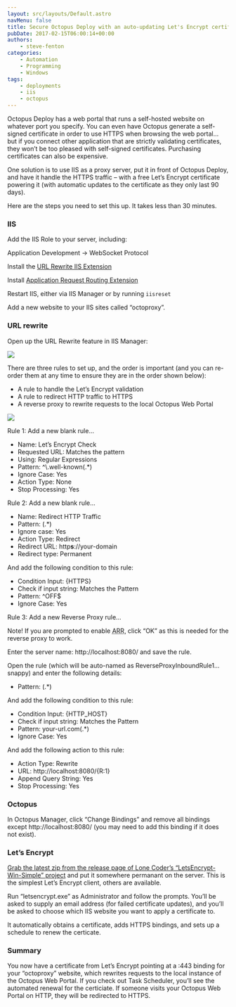 ```yaml
---
layout: src/layouts/Default.astro
navMenu: false
title: Secure Octopus Deploy with an auto-updating Let's Encrypt certificate
pubDate: 2017-02-15T06:00:14+00:00
authors:
    - steve-fenton
categories:
    - Automation
    - Programming
    - Windows
tags:
    - deployments
    - iis
    - octopus
---
```


Octopus Deploy has a web portal that runs a self-hosted website on whatever port you specify. You can even have Octopus generate a self-signed certificate in order to use HTTPS when browsing the web portal… but if you connect other application that are strictly validating certificates, they won’t be too pleased with self-signed certificates. Purchasing certificates can also be expensive.

One solution is to use IIS as a proxy server, put it in front of Octopus Deploy, and have it handle the HTTPS traffic – with a free Let’s Encrypt certificate powering it (with automatic updates to the certificate as they only last 90 days).

Here are the steps you need to set this up. It takes less than 30 minutes.

### IIS

Add the IIS Role to your server, including:

Application Development -&gt; WebSocket Protocol

Install the [URL Rewrite IIS Extension](https://www.iis.net/downloads/microsoft/url-rewrite)

Install [Application Request Routing Extension](https://www.iis.net/downloads/microsoft/application-request-routing)

Restart IIS, either via IIS Manager or by running `iisreset`

Add a new website to your IIS sites called “octoproxy”.

### URL rewrite

Open up the URL Rewrite feature in IIS Manager:

![](/img/2017/02/rewrite-icon.png)

There are three rules to set up, and the order is important (and you can re-order them at any time to ensure they are in the order shown below):

- A rule to handle the Let’s Encrypt validation
- A rule to redirect HTTP traffic to HTTPS
- A reverse proxy to rewrite requests to the local Octopus Web Portal

![](/img/2017/02/url-rewrite.png)

Rule 1: Add a new blank rule…

- Name: Let’s Encrypt Check
- Requested URL: Matches the pattern
- Using: Regular Expressions
- Pattern: ^\\.well-known(.\*)
- Ignore Case: Yes
- Action Type: None
- Stop Processing: Yes

Rule 2: Add a new blank rule…

- Name: Redirect HTTP Traffic
- Pattern: (.\*)
- Ignore case: Yes
- Action Type: Redirect
- Redirect URL: http**s**://your-domain
- Redirect type: Permanent

And add the following condition to this rule:

- Condition Input: {HTTPS}
- Check if input string: Matches the Pattern
- Pattern: ^OFF$
- Ignore Case: Yes

Rule 3: Add a new Reverse Proxy rule…

Note! If you are prompted to enable <abbr title="Application Request Routing">ARR</abbr>, click “OK” as this is needed for the reverse proxy to work.

Enter the server name: http://localhost:8080/ and save the rule.

Open the rule (which will be auto-named as ReverseProxyInboundRule1… snappy) and enter the following details:

- Pattern: (.\*)

And add the following condition to this rule:

- Condition Input: {HTTP\_HOST}
- Check if input string: Matches the Pattern
- Pattern: your-url.com(.\*)
- Ignore Case: Yes

And add the following action to this rule:

- Action Type: Rewrite
- URL: http://localhost:8080/{R:1}
- Append Query String: Yes
- Stop Processing: Yes

### Octopus

In Octopus Manager, click “Change Bindings” and remove all bindings except http://localhost:8080/ (you may need to add this binding if it does not exist).

### Let’s Encrypt

[Grab the latest zip from the release page of Lone Coder’s “LetsEncrypt-Win-Simple” project](https://github.com/Lone-Coder/letsencrypt-win-simple/wiki) and put it somewhere permanant on the server. This is the simplest Let’s Encrypt client, others are available.

Run “letsencrypt.exe” as Administrator and follow the prompts. You’ll be asked to supply an email address (for failed certificate updates), and you’ll be asked to choose which IIS website you want to apply a certificate to.

It automatically obtains a certificate, adds HTTPS bindings, and sets up a schedule to renew the certicate.

### Summary

You now have a certificate from Let’s Encrypt pointing at a :443 binding for your “octoproxy” website, which rewrites requests to the local instance of the Octopus Web Portal. If you check out Task Scheduler, you’ll see the automated renewal for the certiciate. If someone visits your Octopus Web Portal on HTTP, they will be redirected to HTTPS.